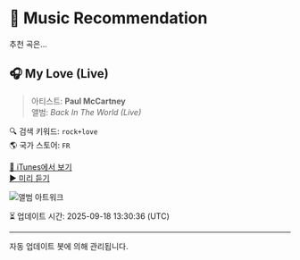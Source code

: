 
# 🎵 Music Recommendation

추천 곡은...

## 🎧 My Love (Live)  
> 아티스트: **Paul McCartney**  
> 앨범: _Back In The World (Live)_  

🔍 검색 키워드: `rock+love`  
🌎 국가 스토어: `FR`

[🔗 iTunes에서 보기](https://music.apple.com/fr/album/my-love-live/1510624536?i=1510624759&uo=4)  
[▶️ 미리 듣기](https://audio-ssl.itunes.apple.com/itunes-assets/AudioPreview115/v4/46/38/70/463870eb-6669-4b9f-fc54-ee483c0cd5ef/mzaf_7774402998152194872.plus.aac.p.m4a)

![앨범 아트워크](https://is1-ssl.mzstatic.com/image/thumb/Music124/v4/14/05/f8/1405f8f6-fff4-96df-c16c-0baa24d9b521/20UMGIM31823.rgb.jpg/100x100bb.jpg)

⏳ 업데이트 시간: 2025-09-18 13:30:36 (UTC)

---
자동 업데이트 봇에 의해 관리됩니다.
